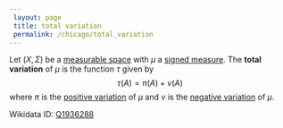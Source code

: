 ```yaml
---
 layout: page
 title: total variation
 permalink: /chicago/total_variation
---
```

Let $(X,\Sigma)$ be a [measurable space](https://mathgloss.github.io/MathGloss/chicago/measurable) with $\mu$ a [signed measure](https://mathgloss.github.io/MathGloss/chicago/signed_measure). The **total variation** of $\mu$ is the function $\tau$ given by $$\tau(A) = \pi(A) + \nu(A)$$ where $\pi$ is the [positive variation](https://mathgloss.github.io/MathGloss/chicago/positive_variation) of $\mu$ and $\nu$ is the [negative variation](https://mathgloss.github.io/MathGloss/chicago/negative_variation) of $\mu$. 

Wikidata ID: [Q1936288](https://www.wikidata.org/wiki/Q1936288)